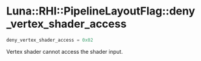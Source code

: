 # Luna::RHI::PipelineLayoutFlag::deny_vertex_shader_access

```c++
deny_vertex_shader_access = 0x02
```

Vertex shader cannot access the shader input. 

